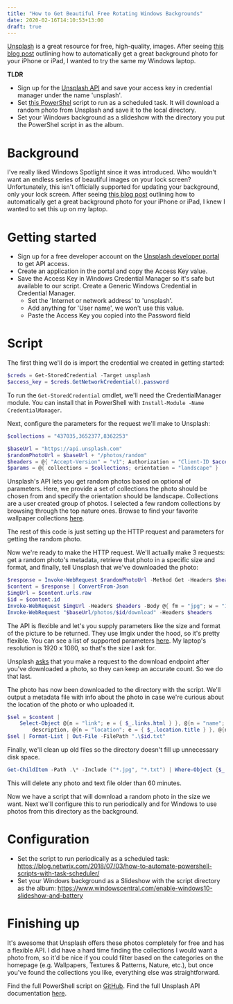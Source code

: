 ```yaml
---
title: "How to Get Beautiful Free Rotating Windows Backgrounds"
date: 2020-02-16T14:10:53+13:00
draft: true
---
```


[Unsplash](https://unsplash.com/) is a great resource for free, high-quality, images. After seeing [this blog post](https://thenextweb.com/basics/2019/07/05/how-to-grab-beautiful-free-wallpapers-for-your-iphone-or-ipad-with-a-quick-shortcut/) outlining how to automatically get a great background photo for your iPhone or iPad, I wanted to try the same my Windows laptop.

**TLDR**
- Sign up for the [Unsplash API](https://unsplash.com/developers) and save your access key in credential manager under the name 'unsplash'.
- Set [this PowerShel](https://github.com/hwustrack/GetUnsplashWallpaperPs) script to run as a scheduled task. It will download a random photo from Unsplash and save it to the local directory.
- Set your Windows background as a slideshow with the directory you put the PowerShel script in as the album.

# Background
I've really liked Windows Spotlight since it was introduced. Who wouldn't want an endless series of beautiful images on your lock screen? Unfortunately, this  isn't officially supported for updating your background, only your lock screen. After seeing [this blog post](https://thenextweb.com/basics/2019/07/05/how-to-grab-beautiful-free-wallpapers-for-your-iphone-or-ipad-with-a-quick-shortcut/) outlining how to automatically get a great background photo for your iPhone or iPad, I knew I wanted to set this up on my laptop.

# Getting started
- Sign up for a free developer account on the [Unsplash developer portal](https://unsplash.com/developers) to get API access.
- Create an application in the portal and copy the Access Key value.
- Save the Access Key in Windows Credential Manager so it's safe but available to our script. Create a Generic Windows Credential in Credential Manager.
  - Set the 'Internet or network address' to 'unsplash'.
  - Add anything for 'User name', we won't use this value.
  - Paste the Access Key you copied into the Password field

# Script
The first thing we'll do is import the credential we created in getting started:
```ps1
$creds = Get-StoredCredential -Target unsplash
$access_key = $creds.GetNetworkCredential().password
```
To run the `Get-StoredCredential` cmdlet, we'll need the CredentialManager module. You can install that in PowerShell with `Install-Module -Name CredentialManager`.

Next, configure the parameters for the request we'll make to Unsplash:
```ps1
$collections = "437035,3652377,8362253"

$baseUrl = "https://api.unsplash.com"
$randomPhotoUrl = $baseUrl + "/photos/random"
$headers = @{ "Accept-Version" = "v1"; Authorization = "Client-ID $access_key" }
$params = @{ collections = $collections; orientation = "landscape" }
```
Unsplash's API lets you get random photos based on optional of parameters. Here, we provide a set of collections the photo should be chosen from and specify the orientation should be landscape. Collections are a user created group of photos. I selected a few random collections by browsing through the top nature ones. Browse to find your favorite wallpaper collections [here](https://unsplash.com/wallpapers).

The rest of this code is just setting up the HTTP request and parameters for getting the random photo.

Now we're ready to make the HTTP request. We'll actually make 3 requests: get a random photo's metadata, retrieve that photo in a specific size and format, and finally, tell Unsplash that we've downloaded the photo:
```ps1
$response = Invoke-WebRequest $randomPhotoUrl -Method Get -Headers $headers -Body $params
$content = $response | ConvertFrom-Json
$imgUrl = $content.urls.raw
$id = $content.id
Invoke-WebRequest $imgUrl -Headers $headers -Body @{ fm = "jpg"; w = "1920"; q = "80" } -OutFile ".\$id.jpg"
Invoke-WebRequest "$baseUrl/photos/$id/download" -Headers $headers
```
The API is flexible and let's you supply parameters like the size and format of the picture to be returned. They use Imgix under the hood, so it's pretty flexible. You can see a list of supported parameters [here](https://unsplash.com/documentation#supported-parameters). My laptop's resolution is 1920 x 1080, so that's the size I ask for.

Unsplash [asks](https://help.unsplash.com/en/articles/2511258-guideline-triggering-a-download) that you make a request to the download endpoint after you've downloaded a photo, so they can keep an accurate count. So we do that last.

The photo has now been downloaded to the directory with the script. We'll output a metadata file with info about the photo in case we're curious about the location of the photo or who uploaded it.
```ps1
$sel = $content | 
    Select-Object @{n = "link"; e = { $_.links.html } }, @{n = "name"; e = { $_.user.name } }, 
        description, @{n = "location"; e = { $_.location.title } }, @{n = "retrieval time"; e = { Get-Date } }
$sel | Format-List | Out-File -FilePath ".\$id.txt"
```

Finally, we'll clean up old files so the directory doesn't fill up unnecessary disk space.
```ps1
Get-ChildItem -Path .\* -Include ("*.jpg", "*.txt") | Where-Object {$_.CreationTime -lt (Get-Date).AddMinutes(-60)} | Remove-Item
```
This will delete any photo and text file older than 60 minutes.

Now we have a script that will download a random photo in the size we want. Next we'll configure this to run periodically and for Windows to use photos from this directory as the background.

# Configuration

- Set the script to run periodically as a scheduled task: https://blog.netwrix.com/2018/07/03/how-to-automate-powershell-scripts-with-task-scheduler/
- Set your Windows background as a Slideshow with the script directory as the album: https://www.windowscentral.com/enable-windows10-slideshow-and-battery

# Finishing up
It's awesome that Unsplash offers these photos completely for free and has a flexible API. I did have a hard time finding the collections I would want a photo from, so it'd be nice if you could filter based on the categories on the homepage (e.g. Wallpapers, Textures & Patterns, Nature, etc.), but once you've found the collections you like, everything else was straightforward.

Find the full PowerShell script on [GitHub](https://github.com/hwustrack/GetUnsplashWallpaperPs).
Find the full Unsplash API documentation [here](https://unsplash.com/documentation).
